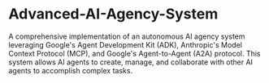 # Advanced-AI-Agency-System
A comprehensive implementation of an autonomous AI agency system leveraging Google's Agent Development Kit (ADK),  Anthropic's Model Context Protocol (MCP), and Google's Agent-to-Agent (A2A) protocol. This system allows AI agents  to create, manage, and collaborate with other AI agents to accomplish complex tasks.
